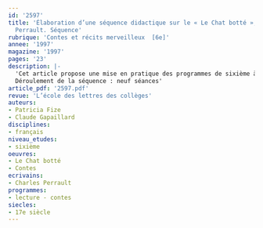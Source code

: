 ```yaml
---
id: '2597'
title: 'Élaboration d’une séquence didactique sur le « Le Chat botté », de Charles
  Perrault. Séquence'
rubrique: 'Contes et récits merveilleux  [6e]'
annee: '1997'
magazine: '1997'
pages: '23'
description: |-
  'Cet article propose une mise en pratique des programmes de sixième à travers l’élaboration d’une séquence didactique sur le conte de Perrault.
  Déroulement de la séquence : neuf séances'
article_pdf: '2597.pdf'
revue: 'L’école des lettres des collèges'
auteurs:
- Patricia Fize
- Claude Gapaillard
disciplines:
- français
niveau_etudes:
- sixième
oeuvres:
- Le Chat botté
- Contes
ecrivains:
- Charles Perrault
programmes:
- lecture - contes
siecles:
- 17e siècle
---
```

